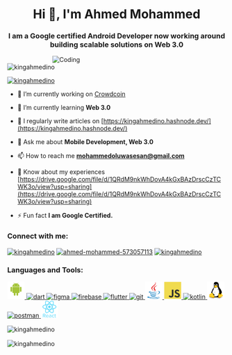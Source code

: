 <h1 align="center">Hi 👋, I'm Ahmed Mohammed</h1>
<h3 align="center">I am a Google certified Android Developer now working around building scalable solutions on Web 3.0</h3>
<img align="right" alt="Coding" width="400" src="https://i.giphy.com/media/qgQUggAC3Pfv687qPC/giphy.webp"/>

<p align="left"> <img src="https://komarev.com/ghpvc/?username=kingahmedino&label=Profile%20views&color=0e75b6&style=flat" alt="kingahmedino" /> </p>

<p align="left"> <a href="https://twitter.com/kingahmedino" target="blank"><img src="https://img.shields.io/twitter/follow/kingahmedino?logo=twitter&style=for-the-badge" alt="kingahmedino" /></a> </p>

- 🔭 I’m currently working on [Crowdcoin](https://github.com/kingahmedino/crowdcoin)

- 🌱 I’m currently learning **Web 3.0**

- 📝 I regularly write articles on [https://kingahmedino.hashnode.dev/](https://kingahmedino.hashnode.dev/)

- 💬 Ask me about **Mobile Development, Web 3.0**

- 📫 How to reach me **mohammedoluwasesan@gmail.com**

- 📄 Know about my experiences [https://drive.google.com/file/d/1QRdM9nkWhDovA4kGxBAzDrscCzTCWK3o/view?usp=sharing](https://drive.google.com/file/d/1QRdM9nkWhDovA4kGxBAzDrscCzTCWK3o/view?usp=sharing)

- ⚡ Fun fact **I am Google Certified.**

<h3 align="left">Connect with me:</h3>
<p align="left">
<a href="https://twitter.com/kingahmedino" target="blank"><img align="center" src="https://raw.githubusercontent.com/rahuldkjain/github-profile-readme-generator/master/src/images/icons/Social/twitter.svg" alt="kingahmedino" height="30" width="40" /></a>
<a href="https://linkedin.com/in/ahmed-mohammed-573057113" target="blank"><img align="center" src="https://raw.githubusercontent.com/rahuldkjain/github-profile-readme-generator/master/src/images/icons/Social/linked-in-alt.svg" alt="ahmed-mohammed-573057113" height="30" width="40" /></a>
<a href="https://instagram.com/kingahmedino" target="blank"><img align="center" src="https://raw.githubusercontent.com/rahuldkjain/github-profile-readme-generator/master/src/images/icons/Social/instagram.svg" alt="kingahmedino" height="30" width="40" /></a>
</p>

<h3 align="left">Languages and Tools:</h3>
<p align="left"> <a href="https://developer.android.com" target="_blank" rel="noreferrer"> <img src="https://raw.githubusercontent.com/devicons/devicon/master/icons/android/android-original-wordmark.svg" alt="android" width="40" height="40"/> </a> <a href="https://dart.dev" target="_blank" rel="noreferrer"> <img src="https://www.vectorlogo.zone/logos/dartlang/dartlang-icon.svg" alt="dart" width="40" height="40"/> </a> <a href="https://www.figma.com/" target="_blank" rel="noreferrer"> <img src="https://www.vectorlogo.zone/logos/figma/figma-icon.svg" alt="figma" width="40" height="40"/> </a> <a href="https://firebase.google.com/" target="_blank" rel="noreferrer"> <img src="https://www.vectorlogo.zone/logos/firebase/firebase-icon.svg" alt="firebase" width="40" height="40"/> </a> <a href="https://flutter.dev" target="_blank" rel="noreferrer"> <img src="https://www.vectorlogo.zone/logos/flutterio/flutterio-icon.svg" alt="flutter" width="40" height="40"/> </a> <a href="https://git-scm.com/" target="_blank" rel="noreferrer"> <img src="https://www.vectorlogo.zone/logos/git-scm/git-scm-icon.svg" alt="git" width="40" height="40"/> </a> <a href="https://www.java.com" target="_blank" rel="noreferrer"> <img src="https://raw.githubusercontent.com/devicons/devicon/master/icons/java/java-original.svg" alt="java" width="40" height="40"/> </a> <a href="https://developer.mozilla.org/en-US/docs/Web/JavaScript" target="_blank" rel="noreferrer"> <img src="https://raw.githubusercontent.com/devicons/devicon/master/icons/javascript/javascript-original.svg" alt="javascript" width="40" height="40"/> </a> <a href="https://kotlinlang.org" target="_blank" rel="noreferrer"> <img src="https://www.vectorlogo.zone/logos/kotlinlang/kotlinlang-icon.svg" alt="kotlin" width="40" height="40"/> </a> <a href="https://www.linux.org/" target="_blank" rel="noreferrer"> <img src="https://raw.githubusercontent.com/devicons/devicon/master/icons/linux/linux-original.svg" alt="linux" width="40" height="40"/> </a> <a href="https://postman.com" target="_blank" rel="noreferrer"> <img src="https://www.vectorlogo.zone/logos/getpostman/getpostman-icon.svg" alt="postman" width="40" height="40"/> </a> <a href="https://reactjs.org/" target="_blank" rel="noreferrer"> <img src="https://raw.githubusercontent.com/devicons/devicon/master/icons/react/react-original-wordmark.svg" alt="react" width="40" height="40"/> </a> </p>

<p><img align="center" src="https://github-readme-stats.vercel.app/api/top-langs?username=kingahmedino&show_icons=true&locale=en&layout=compact" alt="kingahmedino" /></p>

<p><img align="center" src="https://github-readme-streak-stats.herokuapp.com/?user=kingahmedino&" alt="kingahmedino" /></p>
